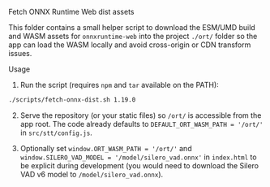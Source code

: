 Fetch ONNX Runtime Web dist assets

This folder contains a small helper script to download the ESM/UMD build and WASM
assets for `onnxruntime-web` into the project `./ort/` folder so the app can
load the WASM locally and avoid cross-origin or CDN transform issues.

Usage

1. Run the script (requires `npm` and `tar` available on the PATH):

```bash
./scripts/fetch-onnx-dist.sh 1.19.0
```

2. Serve the repository (or your static files) so `/ort/` is accessible from the
app root. The code already defaults to `DEFAULT_ORT_WASM_PATH = '/ort/'` in
`src/stt/config.js`.

3. Optionally set `window.ORT_WASM_PATH = '/ort/'` and `window.SILERO_VAD_MODEL = '/model/silero_vad.onnx'` in
`index.html` to be explicit during development (you would need to download the Silero VAD v6 model to `/model/silero_vad.onnx`).
